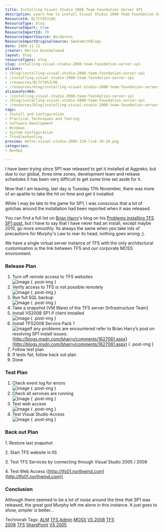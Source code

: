 ```yaml
---
title: Installing Visual Studio 2008 Team Foundation Server SP1
description: Learn how to install Visual Studio 2008 Team Foundation Server SP1 smoothly with expert tips, a detailed release plan, and troubleshooting advice.
ResourceId: DLfCYd5JcOQ
ResourceType: blog
ResourceImport: true
ResourceImportId: 79
ResourceImportSource: Wordpress
ResourceImportOriginalSource: GeeksWithBlogs
date: 2009-11-12
creator: Martin Hinshelwood
layout: blog
resourceTypes: blog
slug: installing-visual-studio-2008-team-foundation-server-sp1
aliases:
- /blog/installing-visual-studio-2008-team-foundation-server-sp1
- /installing-visual-studio-2008-team-foundation-server-sp1
- /resources/DLfCYd5JcOQ
- /resources/blog/installing-visual-studio-2008-team-foundation-server-sp1
aliasesFor404:
- /installing-visual-studio-2008-team-foundation-server-sp1
- /blog/installing-visual-studio-2008-team-foundation-server-sp1
- /resources/blog/installing-visual-studio-2008-team-foundation-server-sp1
tags:
- Install and Configuration
- Practical Techniques and Tooling
- Software Development
- Windows
- System Configuration
- Troubleshooting
preview: metro-visual-studio-2005-128-link-10-10.png
categories:
- DevOps

---
```

I have been trying since SP1 was released to get it installed at Aggreko, but due to our global, three time zones, development team and release schedules it has been very difficult to get some time set aside for it.

Now that I am leaving, last day is Tuesday 17th November, there was more of an apatite to take the hit on time and get it installed.

While I may be late to the game for SP1, I was conscious that a lot of gotchas around the installation had been reported when it was released.

You can find a full list on [Brian Harry](http://blogs.msdn.com/bharry)'s blog on his [Problems installing TFS SP1 post](http://blogs.msdn.com/bharry/comments/1627061.aspx), but I have to say that I have never had an install, except maybe 2010, go more smoothly. Its always the same when you take lots of precautions for Murphy's Law to rear its head, nothing goes wrong ;).

We have a single virtual server instance of TFS with the only architectural customisation is the link between TFS and our corporate MOSS environment.

### Release Plan

1. Turn off remote access to TFS websites  
    ![image](images/InstallingVisualStudio2008TeamFoundation_95A1-image_-6-6.png)
   { .post-img }
2. Verify access to TFS is not possible remotely  
    ![image](images/InstallingVisualStudio2008TeamFoundation_95A1-image_-7-7.png)
   { .post-img }
3. Run full SQL backup  
    ![image](images/InstallingVisualStudio2008TeamFoundation_95A1-image_-8-8.png)
   { .post-img }
4. Take a snapshot (VM Ware) of the TFS server \[Infrastructure Team\]
5. Install VS2008 SP1 if client installed  
    ![image](images/InstallingVisualStudio2008TeamFoundation_95A1-image_-1-1.png)
   { .post-img }
6. Install TFS2008 Service Pack 1  
    ![image](images/InstallingVisualStudio2008TeamFoundation_95A1-image_-4-4.png)If any problems are encountered refer to Brian Harry’s post on resolving SP1 install issues: [http://blogs.msdn.com/bharry/comments/1627061.aspx](http://blogs.msdn.com/bharry/comments/1627061.aspx)
   { .post-img }
7. Follow test plan
8. If tests fail, follow back out plan
9. Done

### Test Plan

1. Check event log for errors  
    ![image](images/InstallingVisualStudio2008TeamFoundation_95A1-image_-9-9.png)
   { .post-img }
2. Check all services are running  
    ![image](images/InstallingVisualStudio2008TeamFoundation_95A1-image_-2-2.png)
   { .post-img }
3. Test web access  
    ![image](images/InstallingVisualStudio2008TeamFoundation_95A1-image_-3-3.png)
   { .post-img }
4. Test Visual Studio Access  
    ![image](images/InstallingVisualStudio2008TeamFoundation_95A1-image_-5-5.png)
   { .post-img }

### Back out Plan

1\. Restore last snapshot

2\. Start TFS website in IIS

3\. Test TFS Services by connecting through Visual Studio 2005 / 2008

4\. Test Web Access ([http://tfs01.northwind.com](http://tfs01.northwind.com))

### Conclusion

Although there seemed to be a lot of noise around the time that SP1 was released, the great god Murphy left me alone in this instance. It just goes to show, simpler is better...

Technorati Tags: [ALM](http://technorati.com/tags/ALM) [TFS Admin](http://technorati.com/tags/TFS+Admin) [MOSS](http://technorati.com/tags/MOSS) [VS 2008](http://technorati.com/tags/VS+2008) [TFS 2008](http://technorati.com/tags/TFS+2008) [TFS](http://technorati.com/tags/TFS) [SharePoint](http://technorati.com/tags/SharePoint) [VS 2005](http://technorati.com/tags/VS+2005)
